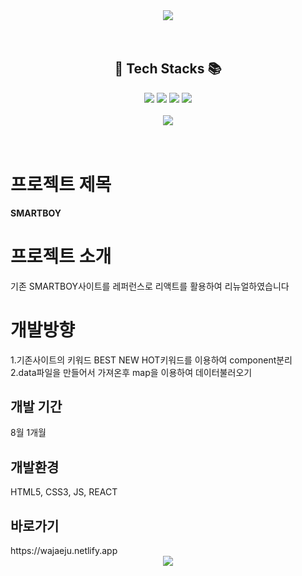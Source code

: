 <div align='center'>
 <img src="https://capsule-render.vercel.app/api?type=waving&color=auto&height=250&section=header&text=SMARTBOY&fontSize=80" />

</div>
 <br>
 <br>

<H2 align='center'> 🧶 Tech Stacks 📚</H2>

<div align='center'> 
 <img src="https://img.shields.io/badge/HTML5-E34F26?style=flat&logo=HTML5&logoColor=white"/>   <img src="https://img.shields.io/badge/REACT-1572B6?style=flat&logo=REACT&logoColor=white" />
  <img src="https://img.shields.io/badge/CSS3-1572B6?style=flat&logo=CSS3&logoColor=white" />   <img src="https://img.shields.io/badge/JavaScript-007396?style=flat&logo=JavaScript&logoColor=white"/>
 <br>
 <br>

 <img src="https://github-readme-stats.vercel.app/api/top-langs/?username=jinHwigyeol&layout=compact">
</div>
 
 <br>
 <br>
 <div align='center'>
 
</div>

 
<h1>프로젝트 제목</h1>
<b>SMARTBOY</b>


<h1>프로젝트 소개</h1>
기존 SMARTBOY사이트를 레퍼런스로 리액트를 활용하여 리뉴얼하였습니다

<h1>개발방향</h1>
1.기존사이트의 키워드 BEST NEW HOT키워드를 이용하여 component분리
<br>
2.data파일을 만들어서 가져온후 map을 이용하여 데이터불러오기

<h2>개발 기간</h2>
8월 1개월

<h2>개발환경</h2>
HTML5, CSS3, JS, REACT

<h2>바로가기</h2>
https://wajaeju.netlify.app

<div align='center'>
 <img src="https://capsule-render.vercel.app/api?type=waving&color=auto&height=250&section=footer&text=감사합니다.&fontSize=80" />
</div>




